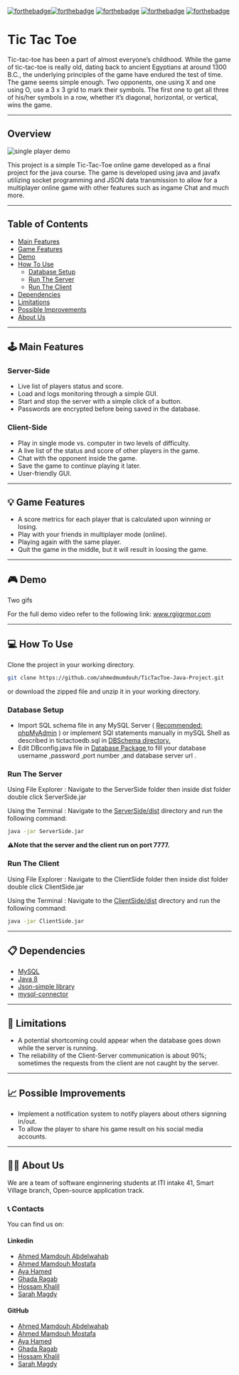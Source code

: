 [![forthebadge](https://forthebadge.com/images/badges/built-by-developers.svg)](https://forthebadge.com)[![forthebadge](https://forthebadge.com/images/badges/uses-brains.svg)](https://forthebadge.com)
[![forthebadge](https://forthebadge.com/images/badges/powered-by-coffee.svg)](https://forthebadge.com)
[![forthebadge](https://forthebadge.com/images/badges/powered-by-black-magic.svg)](https://forthebadge.com)
[![forthebadge](https://forthebadge.com/images/badges/makes-people-smile.svg)](https://forthebadge.com)


# **Tic Tac Toe**

Tic-tac-toe has been a part of almost everyone’s childhood.
While the game of tic-tac-toe is really old, dating back to ancient Egyptians at around 1300 B.C., the underlying principles of the game have endured the test of time. The game seems simple enough. Two opponents, one using X and one using O, use a 3 x 3 grid to mark their symbols. The first one to get all three of his/her symbols in a row, whether it’s diagonal, horizontal, or vertical, wins the game.

---
## Overview

![single player demo](https://github.com/ahmedmumdouh/TicTacToe-Java-Project/blob/master/demos/singleGame.gif)

This project is a simple Tic-Tac-Toe online game developed as a final project for the java course.
The game is developed using java and javafx utilizing socket programming
and JSON data transmission to allow for a multiplayer online game with other features such as ingame Chat and much more.

---
## Table of Contents

<!-- TOC -->
- [Main Features](https://github.com/ahmedmumdouh/TicTacToe-Java-Project/blob/master/README.md#%EF%B8%8F-main-features)
- [Game Features](https://github.com/ahmedmumdouh/TicTacToe-Java-Project/blob/master/README.md#-game-features)
- [Demo](https://github.com/ahmedmumdouh/TicTacToe-Java-Project/blob/master/README.md#-demo)
- [How To Use](https://github.com/ahmedmumdouh/TicTacToe-Java-Project/blob/master/README.md#-how-to-use)
    - [Database Setup](#database-setup)
    - [Run The Server](#run-the-server)
    - [Run The Client](#run-the-client)
- [Dependencies](#dependencies)
- [Limitations](#limitations)
- [Possible Improvements](#possible-improvements)
- [About Us](https://github.com/ahmedmumdouh/TicTacToe-Java-Project/blob/master/README.md#-about-us)

<!-- /TOC -->



---
## 🕹️ Main Features

### Server-Side

- Live list of players status and score.
- Load and logs monitoring through a simple GUI.
- Start and stop the server with a simple click of a button.
- Passwords are encrypted before being saved in the database.

### Client-Side

- Play in single mode vs. computer in two levels of difficulty.
- A live list of the status and score of other players in the game.
- Chat with the opponent inside the game.
- Save the game to continue playing it later.
- User-friendly GUI.

---
## 💡 Game Features

- A score metrics for each player that is calculated upon winning or losing.
- Play with your friends in multiplayer mode (online).
- Playing again with the same player.
- Quit the game in the middle, but it will result in loosing the game.

---
## 🎮 Demo

Two gifs



For the full demo video refer to the following link: www.rgijgrmor.com

---
## 💻 How To Use

Clone the project in your working directory.

```bash
git clone https://github.com/ahmedmumdouh/TicTacToe-Java-Project.git
```

or download the zipped file and unzip it in your working directory.


### Database Setup

- Import SQL schema file in any MySQL Server ( <u>Recommended: phpMyAdmin</u> ) or implement SQl statements manually in mySQL Shell as described in tictactoedb.sql in [DBSchema directory.](https://github.com/ahmedmumdouh/TicTacToe-Java-Project/tree/master/ServerSide/DBSchema)
- Edit DBconfig.java file in  [Database Package ](https://github.com/ahmedmumdouh/TicTacToe-Java-Project/tree/master/ServerSide/src/database ) to fill your database username ,password ,port number ,and database server url .

### Run The Server

Using File Explorer : Navigate to the ServerSide folder then inside dist folder double click ServerSide.jar

Using the Terminal : Navigate to the [ServerSide/dist](https://github.com/ahmedmumdouh/TicTacToe-Java-Project/tree/master/ServerSide/dist) directory and run the following command:

```bash
java -jar ServerSide.jar
```

⚠️**Note that the server and the client run on port 7777.**

### Run The Client

Using File Explorer : Navigate to the ClientSide folder then inside dist folder double click ClientSide.jar

Using the Terminal : Navigate to the [ClientSide/dist](https://github.com/ahmedmumdouh/TicTacToe-Java-Project/tree/master/ClientSide/dist) directory and run the following command:

```bash
java -jar ClientSide.jar
```

---
## 📋 Dependencies

* [MySQL](https://www.mysql.com/)
* [Java 8](https://www.oracle.com/java/technologies/javase/javase-jdk8-downloads.html/)
* [Json-simple library](https://github.com/fangyidong/json-simple)
* [mysql-connector](https://dev.mysql.com/downloads/connector/j/)


---
## 🚫 Limitations

- A potential shortcoming could appear when the database goes down while the server is running.
- The reliability of the Client-Server communication is about 90%; sometimes the requests from the client are not caught by the server.

---
## 📈 Possible Improvements

- Implement a notification system to notify players about others signning in/out.
- To allow the player to share his game result on his social media accounts.
---
## 👨‍💻 About Us

We are a team of software enginnering students at ITI intake 41, Smart Village branch, Open-source application track.

### 📞 Contacts

You can find us on:

#### Linkedin

- [Ahmed Mamdouh Abdelwahab](https://www.linkedin.com/in/ahmed-mamdouh-935120100/)
- [Ahmed Mamdouh Mostafa](https://www.linkedin.com/in/ahmed-mamdouh96/)
- [Aya Hamed](https://www.linkedin.com/in/aya-hamed/)
- [Ghada Ragab](https://www.linkedin.com/in/ghadaragab/)
- [Hossam Khalil](https://www.linkedin.com/in/hossam-khalil01/)
- [Sarah Magdy](https://www.linkedin.com/in/sarah-mostafa-0647b61b8/)

#### GitHub

- [Ahmed Mamdouh Abdelwahab](https://github.com/ahmedmumdouh)
- [Ahmed Mamdouh Mostafa](https://github.com/AhmedMamdouh996)
- [Aya Hamed](https://github.com/AyaHamedd)
- [Ghada Ragab](https://github.com/GhadaRagab123)
- [Hossam Khalil](https://github.com/hossamkhalil01)
- [Sarah Magdy](https://github.com/SarahOuf)
